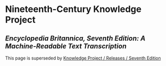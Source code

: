 # Nineteenth-Century Knowledge Project

## _Encyclopedia Britannica, Seventh Edition: A Machine-Readable Text Transcription_

This page is superseded by [Knowledge Project / Releases / Seventh Edition](https://tu-plogan.github.io/source/r_7th_edition.html)

